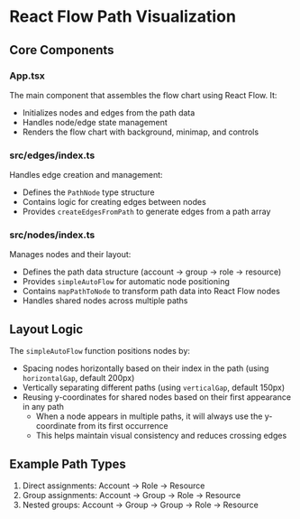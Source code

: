 # React Flow Path Visualization

## Core Components

### App.tsx

The main component that assembles the flow chart using React Flow. It:

- Initializes nodes and edges from the path data
- Handles node/edge state management
- Renders the flow chart with background, minimap, and controls

### src/edges/index.ts

Handles edge creation and management:

- Defines the `PathNode` type structure
- Contains logic for creating edges between nodes
- Provides `createEdgesFromPath` to generate edges from a path array

### src/nodes/index.ts

Manages nodes and their layout:

- Defines the path data structure (account → group → role → resource)
- Provides `simpleAutoFlow` for automatic node positioning
- Contains `mapPathToNode` to transform path data into React Flow nodes
- Handles shared nodes across multiple paths

## Layout Logic

The `simpleAutoFlow` function positions nodes by:

- Spacing nodes horizontally based on their index in the path (using `horizontalGap`, default 200px)
- Vertically separating different paths (using `verticalGap`, default 150px)
- Reusing y-coordinates for shared nodes based on their first appearance in any path
  - When a node appears in multiple paths, it will always use the y-coordinate from its first occurrence
  - This helps maintain visual consistency and reduces crossing edges

## Example Path Types

1. Direct assignments: Account → Role → Resource
2. Group assignments: Account → Group → Role → Resource
3. Nested groups: Account → Group → Group → Role → Resource
